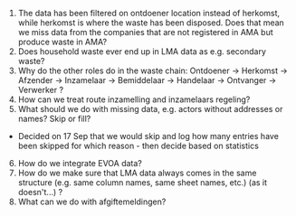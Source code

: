 1. The data has been filtered on ontdoener location instead of herkomst, while herkomst is where the waste has been disposed. Does that mean we miss data from the companies that are not registered in AMA but produce waste in AMA?
2. Does household waste ever end up in LMA data as e.g. secondary waste?
3. Why do the other roles do in the waste chain: Ontdoener → Herkomst → Afzender → Inzamelaar → Bemiddelaar → Handelaar → Ontvanger → Verwerker ?
4. How can we treat route inzamelling and inzamelaars regeling?
5. What should we do with missing data, e.g. actors without addresses or names? Skip or fill?
- Decided on 17 Sep that we would skip and log how many entries have been skipped for which reason - then decide based on statistics
6. How do we integrate EVOA data?
7. How do we make sure that LMA data always comes in the same structure (e.g. same column names, same sheet names, etc.) (as it doesn't...) ?
8. What can we do with afgiftemeldingen?
